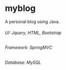 # myblog
A personal blog using Java.

###### UI: Jquery, HTML, Bootstrap

###### Framework: SpringMVC

###### Database: MySQL
